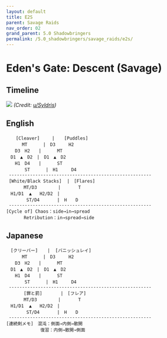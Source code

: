```yaml
---
layout: default
title: E2S
parent: Savage Raids
nav_order: 02
grand_parent: 5.0 Shadowbringers
permalink: /5.0_shadowbringers/savage_raids/e2s/
---
```


# Eden's Gate: Descent (Savage)

## Timeline

![](https://preview.redd.it/vadbavyq3bh31.png?width=1900&format=png&auto=webp&s=4c6d3fc18c2eedcc70c30410a04514513f1b61ad)
*(Credit: [u/Syldris](https://www.reddit.com/r/ffxiv/comments/cksapu/e2s_rotation_and_timeline/))*

## English
```
　  [Cleaver]　   |　  [Puddles]
　 　　MT　　　 |　D3　　　H2
　　D3　H2　　|　 　　MT
　D1　▲　D2　|　D1　▲　D2
　　H1　D4　　|　　 　ST
　　  　ST　　　 |　H1　　　D4
 ------------------------------------------------------
 [White/Black Stacks]  |　[Flares]
　　　　MT/D3 　　　  |　　　　T 
　H1/D1  ▲   H2/D2　|
　　　　 ST/D4　　　　|　H　　D
 ------------------------------------------------------
[Cycle of] Chaos：side→in→spread
  　   Retribution：in→spread→side
```

## Japanese
```
　[クリーバー]　  |  [バニッシュレイ]
　 　　MT　　　 |　D3　　　H2
　　D3　H2　　|　 　　MT
　D1　▲　D2　|　D1　▲　D2
　　H1　D4　　|　　 　ST
　　  　ST　　　 |　H1　　　D4
 ------------------------------------------------------
　　　　[罪と罰]　　　  |　[フレア]
　　　　MT/D3 　　　  |　　　　T 
　H1/D1  ▲   H2/D2　|
　　　　 ST/D4　　　　|　H　　D
 ------------------------------------------------------
[連続剣メモ]　混沌：側面→内側→散開
　　　　　　   復習：内側→散開→側面
```